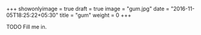 +++
showonlyimage = true
draft = true
image = "gum.jpg"
date = "2016-11-05T18:25:22+05:30"
title = "gum"
weight = 0
+++

TODO Fill me in.

